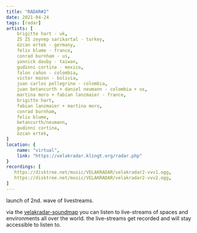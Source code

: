 ```yaml
---
title: "RADAR#2"
date: 2021-04-24
tags: [radar]
artists: [
    brigitte hart - uk,
    ZS ZS zeynep sarikartal - turkey,
    özcan ertek - germany,
    felix blume - france,
    conrad burnham - us,
    yannick dauby - taiwan,
    gudinni cortina - mexico,
    falon cañon - colombia,
    victor mazon - bolivia,
    juan carlos pellegrino - colombia,
    juan betancurth + daniel neumann - colombia + us,
    martina moro + fabian lanzmaier - france,
    brigitte hart,
    fabian lanzmaier + martina moro,
    conrad burnham,
    felix blume,
    betancurth/neumann,
    gudinni cortina,
    özcan ertek,
]
location: {
    name: "virtual",
    link: "https://velakradar.klingt.org/radar.php"
}
recordings: [
   https://disktree.net/music/VELAKRADAR/velakradar2-vvv1.ogg,
   https://disktree.net/music/VELAKRADAR/velakradar2-vvv2.ogg,
]
---
```

launch of 2nd. wave of livestreams.

via the [velakradar-soundmap](https://velakradar.klingt.org/radar.php) you can listen to live-streams of spaces and environments all over the world. the live-streams get recorded and will stay accessible to listen to.

